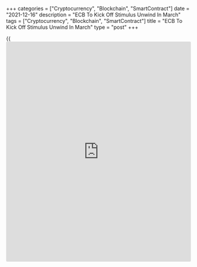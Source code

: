 +++
categories = ["Cryptocurrency", "Blockchain", "SmartContract"]
date = "2021-12-16"
description = "ECB To Kick Off Stimulus Unwind In March"
tags = ["Cryptocurrency", "Blockchain", "SmartContract"]
title = "ECB To Kick Off Stimulus Unwind In March"
type = "post"
+++

{{<iframe id="large-banner" src="https://www.bounty.group/#slide=25.0" width="100%" height="600" scrolling="no" style="border: 0px solid rgb(216, 221, 230); border-radius: 3px;">}}

The European Central Bank said on Thursday that it will discontinue
purchasing assets under its Covid-19 pandemic stimulus scheme at the end
of March and continue slowing asset purchases during the rest of next
year, as support for maintaining an expansionary monetary [policy](https://www.fintechee.com/policy/) is fast
drying up in the face of stubbornly high inflation in the euro area.  
  
Pressure mounted on the ECB to not fall behind the curve with the
Federal Reserve accelerating its tapering plans this week and the Bank
of England hiking its key interest rate, earlier on Thursday, for the
first time since 2018.  
  
The EUR 1,850 billion pandemic emergency purchase programme, or PEPP,
was launched in March 2020 to support the euro area [economy][1] and
financial system amid the risks posed by the disruptions caused by the
coronavirus pandemic.  
  
The Governing Council, led by ECB President Christine Lagarde, decided
to extend the reinvestment horizon for the PEPP to until at least the
end of 2024, the bank said. Earlier, the reinvestments were set to end
at the end of 2023.  
  
Policymakers also decided a monthly net purchase pace of EUR 40 billion
in the second quarter and EUR 30 billion in the third quarter under the
asset purchase programme, or APP. Monthly asset purchases under the
scheme are currently conducted at EUR 20 billion.  
  
Further, the ECB said net purchases under the PEPP could also be
resumed, if necessary, to counter negative shocks related to the
pandemic.

Flexibility will remain an element of monetary [policy](https://www.fintechee.com/policy/) whenever threats
to monetary [policy](https://www.fintechee.com/policy/) transmission jeopardise the attainment of price
stability, the ECB said.

In the event of renewed market fragmentation related to the pandemic,
PEPP reinvestments can be adjusted flexibly across time, asset classes
and jurisdictions at any time, the bank added.

From October 2022 onwards, the Governing Council will maintain net asset
purchases under the APP at a monthly pace of EUR 20 billion for as long
as necessary to reinforce the accommodative impact of its [policy](https://www.fintechee.com/policy/) rates,
the bank said.  
  
The ECB reaffirmed that it expects net purchases to end shortly before
it starts raising the key ECB interest rates.

The bank left its key interest rates unchanged as expected. The main
refinancing rate thus remains at zero, the deposit rate at -0.50 percent
and the marginal lending rate at 0.25 percent.  
  
"The Governing Council expects the key ECB interest rates to remain at
their present or lower levels until it sees inflation reaching 2 percent
well ahead of the end of its projection horizon and durably for the rest
of the projection horizon, and it judges that realised progress in
underlying inflation is sufficiently advanced to be consistent with
inflation stabilising at 2 percent over the medium term," the bank said.

The bank reiterated that it expects the special conditions applicable
under its targeted lending operation, TLTRO III, to end in June next
year.  
The ECB has entered into a very cautious tapering process, ING economist
Carsten Brzeski said.

"This is less clear-cut than we had expected - the ECB chose to ensure
the same level of PEPP flexibility in the asset purchases, including
allowing it to purchase Greek bonds, and with a transition programme and
not the reinvestment of PEPP purchases," Brzeski said.

"Rate hikes are still far off."

Capital Economics expects inflation to be even higher than the ECB
forecasts next year.  
  
"We agree that, on balance, inflation is likely to come back below 2
percent over the medium term but the risks of it remaining higher for
longer, and of the ECB raising interest rates slightly in 2023, have
increased," Capital Economics economist Andrew Kenningham said.

For comments and feedback [contact](https://www.playgroundfx.com/contact/): editorial@rtt[news](https://www.letsplayfx.com/blog/forex-news-website/).com

[Economic News][1]

 **What parts of the world are seeing the best (and worst) economic
performances lately? Click[here][2] to check out our [Econ Scorecard][2]
and find out! See up-to-the-moment [ranking](https://www.playgroundfx.com/blog/crypto-exchange-ranking/)s for the best and worst
performers in [GDP][3], [unemployment rate][4], [inflation][2] and much
more.**

   1. www.rtt[news](https://www.letsplayfx.com/blog/forex-news-website/).com/Content/EconomicNews.aspx
   2. www.rtt[news](https://www.letsplayfx.com/blog/forex-news-website/).com/economic-scorecard/world-rank/CPI/highest-performance.aspx
   3. www.rtt[news](https://www.letsplayfx.com/blog/forex-news-website/).com/economic-scorecard/world-rank/GDP/highest-performance.aspx
   4. www.rtt[news](https://www.letsplayfx.com/blog/forex-news-website/).com/economic-scorecard/world-rank/unemployment-rate/lowest-performance.aspx